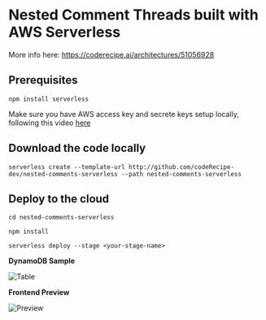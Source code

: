 # Nested Comment Threads built with AWS Serverless

More info here: https://coderecipe.ai/architectures/51056928

## Prerequisites
```  
npm install serverless  
```  
Make sure you have AWS access key and secrete keys setup locally, following this video [here](https://www.youtube.com/watch?v=KngM5bfpttA)

## Download the code locally

```  
serverless create --template-url http://github.com/codeRecipe-dev/nested-comments-serverless --path nested-comments-serverless
```

## Deploy to the cloud  

```
cd nested-comments-serverless

npm install

serverless deploy --stage <your-stage-name>
```

**DynamoDB Sample**

![Table](https://s3.amazonaws.com/coderecipe-crlite-architectures/coderecipedevs/Nested+Comment+Threads+in+AWS+Serverless/sequence_diagram_Sample+DynamoDB+Table.png)

**Frontend Preview**

![Preview](https://s3.amazonaws.com/coderecipe-crlite-architectures/coderecipedevs/Nested+Comment+Threads+in+AWS+Serverless/sequence_diagram_Sample+Frontend.png)
